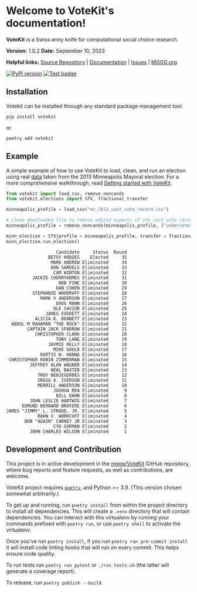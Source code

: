 Welcome to VoteKit's documentation!
===================================

**VoteKit** is a Swiss army knife for computational social choice research.

**Version:** 1.0.2 **Date:** September 10, 2023

**Helpful links:** [Source Repository](https://github.com/mggg/VoteKit) | [Documentation](https://mggg.github.io/VoteKit/) | [Issues](https://github.com/mggg/VoteKit/issues) | [MGGG.org](https://mggg.org/)


[![PyPI version](https://badge.fury.io/py/votekit.svg)](https://badge.fury.io/py/votekit)
[![Test badge](https://github.com/mggg/VoteKit/workflows/Test%20&%20Lint/badge.svg)](https://github.com/mggg/VoteKit/actions?query=workflow%3A%22Test+%26+Lint%22)

## Installation

Votekit can be installed through any standard package management tool:

    pip install votekit

or

    poetry add votekit

## Example

A simple example of how to use VoteKit to load, clean, and run an election using real [data](https://vote.minneapolismn.gov/results-data/election-results/2013/mayor/) taken from the 2013 Minneapolis Mayoral election. For a more comprehensive walkthrough, read [Getting started with VoteKit](getting_started.md). 

```python
from votekit import load_csv, remove_noncands
from votekit.elections import STV, fractional_transfer

minneapolis_profile = load_csv("mn_2013_cast_vote_record.csv")

# clean downloaded file to remove edited aspects of the cast vote record
minneapolis_profile = remove_noncands(minneapolis_profile, ["undervote", "overvote", "UWI"])

minn_election = STV(profile = minneapolis_profile, transfer = fractional_transfer, seats = 1)
minn_election.run_election()
```

                       Candidate     Status  Round
                    BETSY HODGES    Elected     35
                     MARK ANDREW Eliminated     34
                     DON SAMUELS Eliminated     33
                      CAM WINTON Eliminated     32
              JACKIE CHERRYHOMES Eliminated     31
                        BOB FINE Eliminated     30
                       DAN COHEN Eliminated     29
              STEPHANIE WOODRUFF Eliminated     28
                 MARK V ANDERSON Eliminated     27
                       DOUG MANN Eliminated     26
                      OLE SAVIOR Eliminated     25
                   JAMES EVERETT Eliminated     24
               ALICIA K. BENNETT Eliminated     23
      ABDUL M RAHAMAN "THE ROCK" Eliminated     22
            CAPTAIN JACK SPARROW Eliminated     21
               CHRISTOPHER CLARK Eliminated     20
                       TONY LANE Eliminated     19
                    JAYMIE KELLY Eliminated     18
                      MIKE GOULD Eliminated     17
                 KURTIS W. HANNA Eliminated     16
     CHRISTOPHER ROBIN ZIMMERMAN Eliminated     15
             JEFFREY ALAN WAGNER Eliminated     14
                     NEAL BAXTER Eliminated     13
                TROY BENJEGERDES Eliminated     12
                GREGG A. IVERSON Eliminated     11
                MERRILL ANDERSON Eliminated     10
                      JOSHUA REA Eliminated      9
                       BILL KAHN Eliminated      8
             JOHN LESLIE HARTWIG Eliminated      7
          EDMUND BERNARD BRUYERE Eliminated      6
    JAMES "JIMMY" L. STROUD, JR. Eliminated      5
                RAHN V. WORKCUFF Eliminated      4
           BOB "AGAIN" CARNEY JR Eliminated      3
                      CYD GORMAN Eliminated      2
             JOHN CHARLES WILSON Eliminated      1

## Development and Contribution
This project is in active development in the [mggg/VoteKit](https://github.com/mggg/VoteKit) GitHub repository, where bug reports and feature requests, as well as contributions, are welcome.

VoteKit project requires [`poetry`](https://python-poetry.org/docs/#installation), and Python >= 3.9. (This version chosen somewhat arbitrarily.)

To get up and running, run `poetry install` from within the project directory to install all dependencies. This will create a `.venv` directory that will contain dependencies. You can interact with this virtualenv by running your commands prefixed with `poetry run`, or use `poetry shell` to activate the virtualenv.

Once you've run `poetry install`, if you run `poetry run pre-commit install` it will install code linting hooks that will run on every commit. This helps ensure code quality.

To run tests run `poetry run pytest` or `./run_tests.sh` (the latter will generate a coverage report).

To release, run `poetry publish --build`.
